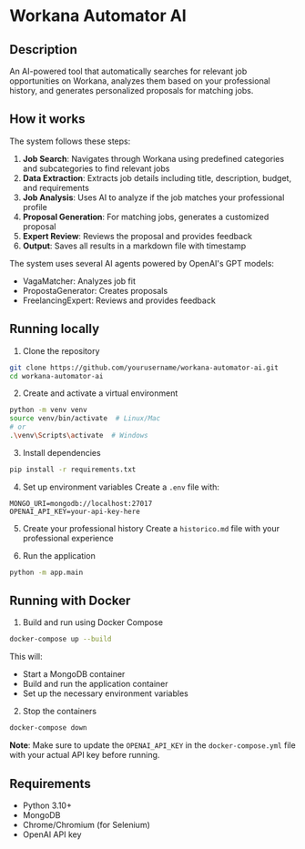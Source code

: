 # Workana Automator AI

## Description
An AI-powered tool that automatically searches for relevant job opportunities on Workana, analyzes them based on your professional history, and generates personalized proposals for matching jobs.

## How it works

The system follows these steps:

1. **Job Search**: Navigates through Workana using predefined categories and subcategories to find relevant jobs
2. **Data Extraction**: Extracts job details including title, description, budget, and requirements
3. **Job Analysis**: Uses AI to analyze if the job matches your professional profile
4. **Proposal Generation**: For matching jobs, generates a customized proposal
5. **Expert Review**: Reviews the proposal and provides feedback
6. **Output**: Saves all results in a markdown file with timestamp

The system uses several AI agents powered by OpenAI's GPT models:
- VagaMatcher: Analyzes job fit
- PropostaGenerator: Creates proposals
- FreelancingExpert: Reviews and provides feedback

## Running locally

1. Clone the repository
```bash
git clone https://github.com/yourusername/workana-automator-ai.git
cd workana-automator-ai
```

2. Create and activate a virtual environment
```bash
python -m venv venv
source venv/bin/activate  # Linux/Mac
# or
.\venv\Scripts\activate  # Windows
```

3. Install dependencies
```bash
pip install -r requirements.txt
```

4. Set up environment variables
Create a `.env` file with:
```
MONGO_URI=mongodb://localhost:27017
OPENAI_API_KEY=your-api-key-here
```

5. Create your professional history
Create a `historico.md` file with your professional experience

6. Run the application
```bash
python -m app.main
```

## Running with Docker

1. Build and run using Docker Compose
```bash
docker-compose up --build
```

This will:
- Start a MongoDB container
- Build and run the application container
- Set up the necessary environment variables

2. Stop the containers
```bash
docker-compose down
```

**Note**: Make sure to update the `OPENAI_API_KEY` in the `docker-compose.yml` file with your actual API key before running.

## Requirements

- Python 3.10+
- MongoDB
- Chrome/Chromium (for Selenium)
- OpenAI API key